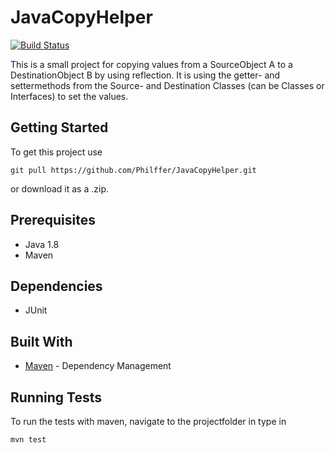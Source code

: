 # JavaCopyHelper

[![Build Status](https://travis-ci.com/Philffer/JavaCopyHelper.svg?branch=master)](https://travis-ci.com/Philffer/JavaCopyHelper)

This is a small project for copying values from a SourceObject A to a DestinationObject B by using reflection. It is using the getter- and settermethods from the Source- and Destination Classes (can be Classes or Interfaces) to set the values.

## Getting Started

To get this project use 
```
git pull https://github.com/Philffer/JavaCopyHelper.git
```
or download it as a .zip.

## Prerequisites

* Java 1.8
* Maven

## Dependencies

* JUnit

## Built With

* [Maven](https://maven.apache.org/) - Dependency Management

## Running Tests

To run the tests with maven, navigate to the projectfolder in type in
```
mvn test
```

